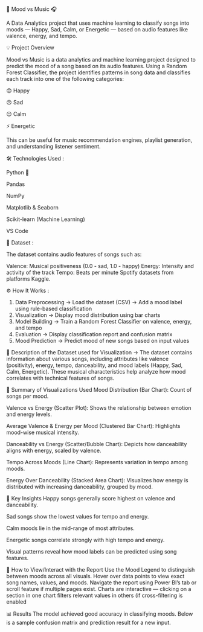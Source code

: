 🎵 Mood vs Music 🎧 

A Data Analytics project that uses machine learning to classify songs into moods — Happy, Sad, Calm, or Energetic — based on audio features like valence, energy, and tempo.



💡 Project Overview

Mood vs Music is a data analytics and machine learning project designed to predict the mood of a song based on its audio features.
Using a Random Forest Classifier, the project identifies patterns in song data and classifies each track into one of the following categories:

😊 Happy

😢 Sad

😌 Calm

⚡ Energetic

This can be useful for music recommendation engines, playlist generation, and understanding listener sentiment.

🛠️ Technologies Used :

Python 🐍

Pandas

NumPy

Matplotlib & Seaborn

Scikit-learn (Machine Learning)

VS Code

📂 Dataset :

The dataset contains audio features of songs such as:

Valence: Musical positiveness (0.0 - sad, 1.0 - happy)
Energy: Intensity and activity of the track
Tempo: Beats per minute
Spotify datasets from platforms Kaggle.

⚙️ How It Works :

1. Data Preprocessing -> Load the dataset (CSV)
                      -> Add a mood label using rule-based classification
2. Visualization -> Display mood distribution using bar charts
3. Model Building -> Train a Random Forest Classifier on valence, energy, and tempo
4. Evaluation -> Display classification report and confusion matrix
5. Mood Prediction -> Predict mood of new songs based on input values

🔹 Description of the Dataset used for Visualization ->
The dataset contains information about various songs, including attributes like valence (positivity), energy, tempo, danceability, and mood labels (Happy, Sad, Calm, Energetic). These musical characteristics help analyze how mood correlates with technical features of songs.

🔹 Summary of Visualizations Used
Mood Distribution (Bar Chart): Count of songs per mood.

Valence vs Energy (Scatter Plot): Shows the relationship between emotion and energy levels.

Average Valence & Energy per Mood (Clustered Bar Chart): Highlights mood-wise musical intensity.

Danceability vs Energy (Scatter/Bubble Chart): Depicts how danceability aligns with energy, scaled by valence.

Tempo Across Moods (Line Chart): Represents variation in tempo among moods.

Energy Over Danceability (Stacked Area Chart): Visualizes how energy is distributed with increasing danceability, grouped by mood.

🔹 Key Insights
Happy songs generally score highest on valence and danceability.

Sad songs show the lowest values for tempo and energy.

Calm moods lie in the mid-range of most attributes.

Energetic songs correlate strongly with high tempo and energy.

Visual patterns reveal how mood labels can be predicted using song features.

🔹 How to View/Interact with the Report
Use the Mood Legend to distinguish between moods across all visuals.
Hover over data points to view exact song names, values, and moods.
Navigate the report using Power BI’s tab or scroll feature if multiple pages exist.
Charts are interactive — clicking on a section in one chart filters relevant values in others (if cross-filtering is enabled

📊 Results
The model achieved good accuracy in classifying moods. Below is a sample confusion matrix and prediction result for a new input.

